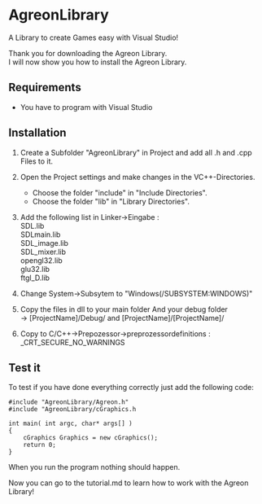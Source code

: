 AgreonLibrary
=============

A Library to create Games easy with Visual Studio!

Thank you for downloading the Agreon Library. <br>
I will now show you how to install the Agreon Library.

Requirements
-------------
  - You have to program with Visual Studio 

Installation
-------------

1. Create a Subfolder "AgreonLibrary" in Project and add all .h and .cpp Files to it.


2. Open the Project settings and make changes in the VC++-Directories.
	+ Choose the folder "include" in "Include Directories".
	+ Choose the folder "lib" in "Library Directories".

3. Add the following list in Linker->Eingabe : <br>
	SDL.lib<br>
	SDLmain.lib<br>
	SDL_image.lib<br>
	SDL_mixer.lib<br>
	opengl32.lib<br>
	glu32.lib<br>
	ftgl_D.lib<br>

4. 	Change System->Subsytem to "Windows(/SUBSYSTEM:WINDOWS)"

5. Copy the files in dll to your main folder And your debug folder <br>
  -> [ProjectName]/Debug/ and [ProjectName]/[ProjectName]/

6. Copy to C/C++->Prepozessor->preprozessordefinitions : \_CRT\_SECURE_NO_WARNINGS

Test it
--------

To test if you have done everything correctly just add the following code: <br>
```
#include "AgreonLibrary/Agreon.h"
#include "AgreonLibrary/cGraphics.h

int main( int argc, char* args[] )
{
	cGraphics Graphics = new cGraphics();
	return 0;
}
```
When you run the program nothing should happen.

Now you can go to the tutorial.md to learn how to work with the Agreon Library!




